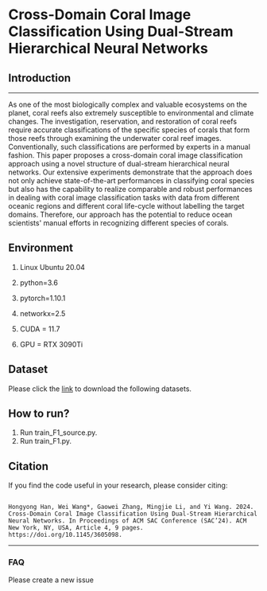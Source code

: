 # Cross-Domain Coral Image Classification Using Dual-Stream Hierarchical Neural Networks


## Introduction
-----------------------------------------
As one of the most biologically complex and valuable ecosystems on the planet, coral reefs also extremely susceptible to environmental and climate changes. The investigation, reservation, and restoration of coral reefs require accurate classifications of the specific species of corals that form those reefs through examining the underwater coral reef images. Conventionally, such classifications are performed by experts in a manual fashion. This paper proposes a cross-domain coral image classification approach using a novel structure of dual-stream hierarchical neural networks. Our extensive experiments demonstrate that the approach does not only achieve state-of-the-art performances in classifying coral species but also has the capability to realize comparable and robust performances in dealing with coral image classification tasks with data from different oceanic regions and different coral life-cycle without labelling the target domains. Therefore, our approach has the potential to reduce ocean scientists' manual efforts in recognizing different species of corals.


## Environment

1. Linux Ubuntu 20.04   

2. python=3.6  

3. pytorch=1.10.1  

4. networkx=2.5

5. CUDA = 11.7

6. GPU = RTX 3090Ti


## Dataset
 Please click the [link](https://pan.baidu.com/s/1OnjIcJxvXMrO4-NjgrSJeQ?pwd=coco) to download the following datasets.


## How to run?

1. Run train_F1_source.py.
2. Run train_F1.py.


## Citation

If you find the code useful in your research, please consider citing:

 

```

Hongyong Han, Wei Wang*, Gaowei Zhang, Mingjie Li, and Yi Wang. 2024. Cross-Domain Coral Image Classification Using Dual-Stream Hierarchical Neural Networks. In Proceedings of ACM SAC Conference (SAC’24). ACM New York, NY, USA, Article 4, 9 pages. https://doi.org/10.1145/3605098.

```



-------------------------------------------
### FAQ
Please create a new issue
